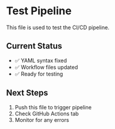 # Test Pipeline

This file is used to test the CI/CD pipeline.

## Current Status
- ✅ YAML syntax fixed
- ✅ Workflow files updated
- ✅ Ready for testing

## Next Steps
1. Push this file to trigger pipeline
2. Check GitHub Actions tab
3. Monitor for any errors 